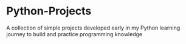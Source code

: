 # Python-Projects
A collection of simple projects developed early in my Python learning journey to build and practice programming knowledge
